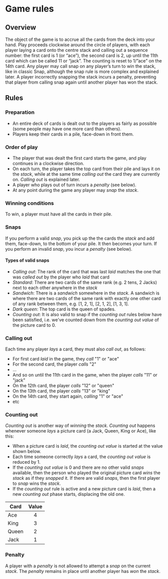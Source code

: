 # Game rules

## Overview
The object of the game is to accrue all the cards from the deck into your hand. Play proceeds clockwise around the circle of players, with each player laying a card onto the centre stack and calling out a sequence number: the first card is 1 (or “ace”), the second card is 2, up until the 11th card which can be called 11 or “jack”. The counting is reset to 1/”ace” on the 14th card. Any player may call snap on any player’s turn to win the stack, like in classic Snap, although the snap rule is more complex and explained later. A player incorrectly snapping the stack incurs a penalty, preventing that player from calling snap again until another player has won the stack.

## Rules
### Preparation
* An entire deck of cards is dealt out to the players as fairly as possible (some people may have one more card than others).
* Players keep their cards in a pile, face-down in front them.

### Order of play
* The player that was dealt the first card starts the game, and play continues in a clockwise direction.
* On each turn, the player takes the  top card from their pile and lays it on the *stack*, while at the same time *calling out* the card they are currently on. *Calling out* is explained later.
* A player who plays out of turn incurs a *penalty* (see below).
* At any point during the game any player may *snap* the *stack*.

### Winning conditions
To win, a player must have all the cards in their pile.

### Snaps
If you perform a valid *snap*, you pick up the the cards the *stack* and add them, face-down, to the bottom of your pile. It then becomes your turn.
If you perform an invalid *snap*, you incur a *penalty* (see below).

#### Types of valid snaps
* *Calling out*: The rank of the card that was last *laid* matches the one that was *called out* by the player who *laid* that card
* *Standard*: There are two cards of the same rank (e.g. 2 tens, 2 Jacks) next to each other anywhere in the *stack*
* *Sandwich*: There is a *sandwich* somewhere in the *stack*. A sandwich is where there are two cards of the same rank with exactly one other card of any rank between them, e.g. [1, 2, 1], [2, 1, 2], [1, 3, 1].
* *Dark queen*: The top card is the queen of spades.
* *Counting out*: It is also valid to snap if the *counting out* rules below have been satisfied, i.e. we've counted down from the *counting out value* of the picture card to 0.

### Calling out
Each time any player *lays* a card, they must also *call out*, as follows:
* For first card *laid* in the game, they *call* "1" or "ace"
* For the second card, the player *calls* "2"
* ...
* And so on until the 11th card in the game, when the player *calls* "11" or "jack"
* On the 12th card, the player *calls* "12" or "queen"
* On the 13th card, the player *calls* "13" or "king"
* On the 14th card, they start again, *calling* "1" or "ace"
* etc

### Counting out
*Counting out* is another way of *winning* the *stack*. *Counting out* happens whenever someone *lays* a picture card (a Jack, Queen, King or Ace), like this:
* When a picture card is *laid*, the *counting out value* is started at the value shown below.
* Each time someone correctly *lays* a card, the *counting out value* is reduced by 1.
* If the *counting out value* is 0 and there are no other valid *snaps* available, then the person who played the original picture card *wins* the *stack* as if they *snapped* it. If there are valid *snaps*, then the first player to *snap* wins the *stack*.
* If the *counting out* rule is active and a new picture card is *laid*, then a new *counting out* phase starts, displacing the old one.

| Card  | Value |
| ------|:-----:|
| Ace   | 4     |
| King  | 3     |
| Queen | 2     |
| Jack  | 1     |

### Penalty
A player with a *penalty* is not allowed to attempt a *snap* on the current *stack*. The *penalty* remains in place until another player has *won* the *stack*.
